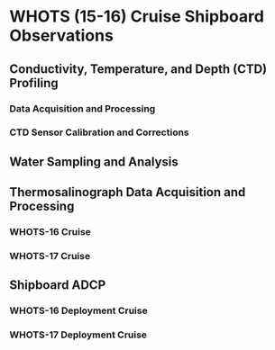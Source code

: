 # WHOTS (15-16) Cruise Shipboard Observations
## Conductivity, Temperature, and Depth (CTD) Profiling

### Data Acquisition and Processing
### CTD Sensor Calibration and Corrections

## Water Sampling and Analysis

## Thermosalinograph Data Acquisition and Processing 

### WHOTS-16 Cruise
### WHOTS-17 Cruise

## Shipboard ADCP
### WHOTS-16 Deployment Cruise
### WHOTS-17 Deployment Cruise
